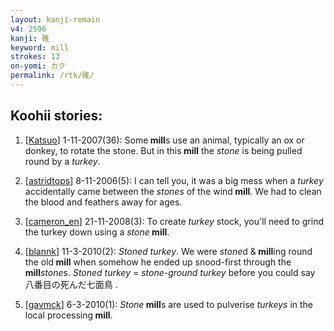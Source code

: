 ```yaml
---
layout: kanji-remain
v4: 2596
kanji: 碓
keyword: mill
strokes: 13
on-yomi: カク
permalink: /rtk/碓/
---
```


## Koohii stories: 

1) [<a href="http://kanji.koohii.com/profile/Katsuo">Katsuo</a>] 1-11-2007(36): Some<strong> mill</strong>s use an animal, typically an ox or donkey, to rotate the stone. But in this<strong> mill</strong> the <em>stone</em> is being pulled round by a <em>turkey</em>.

2) [<a href="http://kanji.koohii.com/profile/astridtops">astridtops</a>] 8-11-2006(5): I can tell you, it was a big mess when a <em>turkey</em> accidentally came between the <em>stones</em> of the wind<strong> mill</strong>. We had to clean the blood and feathers away for ages.

3) [<a href="http://kanji.koohii.com/profile/cameron_en">cameron_en</a>] 21-11-2008(3): To create <em>turkey</em> stock, you&#039;ll need to grind the turkey down using a <em>stone</em><strong> mill</strong>.

4) [<a href="http://kanji.koohii.com/profile/blannk">blannk</a>] 11-3-2010(2): <em>Stoned turkey</em>. We were <em>stone</em>d &amp;<strong> mill</strong>ing round the old<strong> mill</strong> when somehow he ended up snood-first through the<strong> mill</strong><em>stone</em>s. <em>Stoned turkey</em> = <em>stone-ground turkey</em> before you could say 八番目の死んだ七面鳥 .

5) [<a href="http://kanji.koohii.com/profile/gavmck">gavmck</a>] 6-3-2010(1): <em>Stone</em><strong> mill</strong>s are used to pulverise <em>turkeys</em> in the local processing<strong> mill</strong>.

